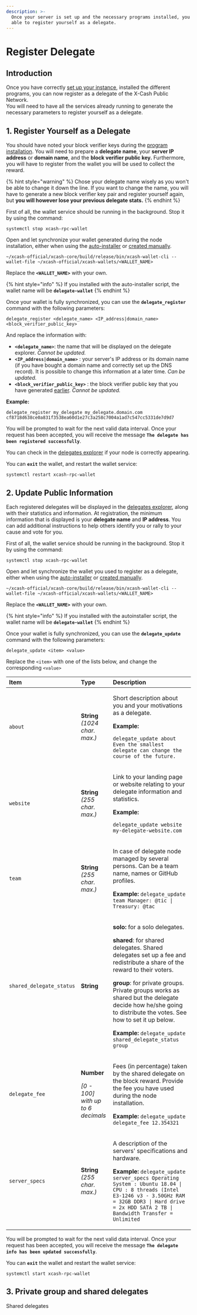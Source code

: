 ```yaml
---
description: >-
  Once your server is set up and the necessary programs installed, you will be
  able to register yourself as a delegate.
---
```


# Register Delegate

## Introduction

Once you have correctly [set up your instance](server-setup.md), installed the different programs, you can now register as a delegate of the X-Cash Public Network.  
You will need to have all the services already running to generate the necessary parameters to register yourself as a delegate.

## 1. Register Yourself as a Delegate

You should have noted your block verifier keys during the [program installation](node-installation.md). You will need to prepare a **delegate name**, your **server IP address** or **domain name**, and the **block verifier public key.** Furthermore, you will have to register from the wallet you will be used to collect the reward.

{% hint style="warning" %}
Chose your delegate name wisely as you won't be able to change it down the line. If you want to change the name, you will have to generate a new block verifier key pair and register yourself again, but **you will however lose your previous delegate stats.**
{% endhint %}

First of all, the wallet service should be running in the background. Stop it by using the command:

```text
systemctl stop xcash-rpc-wallet
```

Open and let synchronize your wallet generated during the node installation, either when using the [auto-installer](node-installation.md#quick-installation) or [created manually](node-installation.md#generate-a-wallet).

```text
~/xcash-official/xcash-core/build/release/bin/xcash-wallet-cli --wallet-file ~/xcash-official/xcash-wallets/<WALLET_NAME>
```

Replace the **`<WALLET_NAME>`** with your own.

{% hint style="info" %}
If you installed with the auto-installer script, the wallet name will be **`delegate-wallet`**
{% endhint %}

Once your wallet is fully synchronized, you can use the **`delegate_register`** command with the following parameters:

```text
delegate_register <delegate_name> <IP_address|domain_name> <block_verifier_public_key>
```

And replace the information with:

* **`<delegate_name>`**: the name that will be displayed on the delegate explorer. _Cannot be updated._
* **`<IP_address|domain_name>`** : your server's IP address or its domain name \(if you have bought a domain name and correctly set up the DNS record\). It is possible to change this information at a later time. _Can be updated._
* **`<block_verifier_public_key>`** : the block verifier public key that you have generated [earlier](register-delegate.md#1-generate-a-block-verifier-key). _Cannot be updated._ 

**Example:**

```text
delegate_register my_delegate my_delegate.domain.com cf8718d638ce0a831f3538ea60d1e27c3a258c7004a1ad7c547cc5331de7d9d7
```

You will be prompted to wait for the next valid data interval. Once your request has been accepted, you will receive the message **`The delegate has been registered successfully`**.

You can check in the [delegates explorer](http://delegates.xcash.foundation/) if your node is correctly appearing.

You can **`exit`** the wallet, and restart the wallet service:

```text
systemctl restart xcash-rpc-wallet
```

## 2. Update Public Information

Each registered delegates will be displayed in the [delegates explorer](http://delegates.xcash.foundation/), along with their statistics and information. At registration, the minimum information that is displayed is your **delegate name** and **IP address**. You can add additional instructions to help others identify you or rally to your cause and vote for you.

First of all, the wallet service should be running in the background. Stop it by using the command:

```text
systemctl stop xcash-rpc-wallet
```

Open and let synchronize the wallet you used to register as a delegate, either when using the [auto-installer](node-installation.md#quick-installation) or [created manually](node-installation.md#generate-a-wallet).

```text
~/xcash-official/xcash-core/build/release/bin/xcash-wallet-cli --wallet-file ~/xcash-official/xcash-wallets/<WALLET_NAME>
```

Replace the **`<WALLET_NAME>`** with your own.

{% hint style="info" %}
If you installed with the autoinstaller script, the wallet name will be **`delegate-wallet`**
{% endhint %}

Once your wallet is fully synchronized, you can use the **`delegate_update`** command with the following parameters:

```text
delegate_update <item> <value>
```

Replace the `<item>` with one of the lists below, and change the corresponding `<value>`

<table>
  <thead>
    <tr>
      <th style="text-align:left">Item</th>
      <th style="text-align:left">Type</th>
      <th style="text-align:left">Description</th>
    </tr>
  </thead>
  <tbody>
    <tr>
      <td style="text-align:left"><code>about</code>
      </td>
      <td style="text-align:left"><b>String</b>  <em>(1024 char. max.)</em>
      </td>
      <td style="text-align:left">
        <p>Short description about you and your motivations as a delegate.</p>
        <p><b>Example:</b>
        </p>
        <p><code>delegate_update about Even the smallest delegate can change the course of the future.</code>
        </p>
      </td>
    </tr>
    <tr>
      <td style="text-align:left"><code>website</code>
      </td>
      <td style="text-align:left"><b>String</b>  <em>(255 char. max.)</em>
      </td>
      <td style="text-align:left">
        <p>Link to your landing page or website relating to your delegate information
          and statistics.</p>
        <p><b>Example:</b>
        </p>
        <p><code>delegate_update website my-delegate-website.com</code>
        </p>
      </td>
    </tr>
    <tr>
      <td style="text-align:left"><code>team</code>
      </td>
      <td style="text-align:left"><b>String</b>  <em>(255 char. max.)</em>
      </td>
      <td style="text-align:left">
        <p>In case of delegate node managed by several persons. Can be a team name,
          names or GitHub profiles.</p>
        <p><b>Example:</b>  <code>delegate_update team Manager: @tic | Treasury: @tac</code>
        </p>
      </td>
    </tr>
    <tr>
      <td style="text-align:left"><code>shared_delegate_status</code>
      </td>
      <td style="text-align:left"><b>String</b>
      </td>
      <td style="text-align:left">
        <p><b>solo: </b>for a solo delegates.</p>
        <p><b>shared</b>: for shared delegates. Shared delegates set up a fee and
          redistribute a share of the reward to their voters.</p>
        <p><b>group</b>: for private groups. Private groups works as shared but the
          delegate decide how he/she going to distribute the votes. See how to set
          it up below.</p>
        <p><b>Example:</b>  <code>delegate_update shared_delegate_status group</code>
        </p>
      </td>
    </tr>
    <tr>
      <td style="text-align:left"><code>delegate_fee</code>
      </td>
      <td style="text-align:left">
        <p><b>Number</b>
        </p>
        <p><em>[0 - 100] with up to 6 decimals</em>
        </p>
      </td>
      <td style="text-align:left">
        <p>Fees (in percentage) taken by the shared delegate on the block reward.
          Provide the fee you have used during the node installation.</p>
        <p><b>Example:</b>  <code>delegate_update delegate_fee 12.354321</code>
        </p>
      </td>
    </tr>
    <tr>
      <td style="text-align:left"><code>server_specs</code>
      </td>
      <td style="text-align:left"><b>String</b>  <em>(255 char. max.)</em>
      </td>
      <td style="text-align:left">
        <p>A description of the servers&apos; specifications and hardware.</p>
        <p><b>Example:</b>  <code>delegate_update server_specs Operating System : Ubuntu 18.04 | CPU : 8 threads (Intel E3-1246 v3 - 3.50GHz RAM = 32GB DDR3 | Hard drive = 2x HDD SATA 2 TB | Bandwidth Transfer = Unlimited</code>
        </p>
      </td>
    </tr>
  </tbody>
</table>

You will be prompted to wait for the next valid data interval. Once your request has been accepted, you will receive the message **`The delegate info has been updated successfully`**.

You can **`exit`** the wallet and restart the wallet service:

```text
systemctl start xcash-rpc-wallet
```

## 3. Private group and shared delegates

Shared delegates



